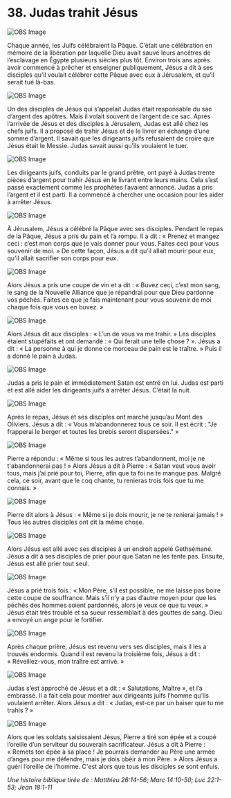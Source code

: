 # 38. Judas trahit Jésus

![OBS Image](https://cdn.door43.org/obs/jpg/360px/obs-en-38-01.jpg)

Chaque année, les Juifs célébraient la Pâque. C’était une célébration en mémoire de la libération par laquelle Dieu avait sauvé leurs ancêtres de l’esclavage en Égypte plusieurs siècles plus tôt. Environ trois ans après avoir commencé à prêcher et enseigner publiquement, Jésus a dit à ses disciples qu’il voulait célébrer cette Pâque avec eux à Jérusalem, et qu’il serait tué là-bas.

![OBS Image](https://cdn.door43.org/obs/jpg/360px/obs-en-38-02.jpg)

Un des disciples de Jésus qui s’appelait Judas était responsable du sac d’argent des apôtres. Mais il volait souvent de l’argent de ce sac. Après l’arrivée de Jésus et des disciples à Jérusalem, Judas est allé chez les chefs juifs. Il a proposé de trahir Jésus et de le livrer en échange d’une somme d’argent. Il savait que les dirigeants juifs refusaient de croire que Jésus était le Messie. Judas savait aussi qu’ils voulaient le tuer.

![OBS Image](https://cdn.door43.org/obs/jpg/360px/obs-en-38-03.jpg)

Les dirigeants juifs, conduits par le grand prêtre, ont payé à Judas trente pièces d’argent pour trahir Jésus en le livrant entre leurs mains. Cela s’est passé exactement comme les prophètes l’avaient annoncé. Judas a pris l’argent et il est parti. Il a commencé à chercher une occasion pour les aider à arrêter Jésus.

![OBS Image](https://cdn.door43.org/obs/jpg/360px/obs-en-38-04.jpg)

À Jérusalem, Jésus a célébré la Pâque avec ses disciples. Pendant le repas de la Pâque, Jésus a pris du pain et l’a rompu. Il a dit : « Prenez et mangez ceci : c’est mon corps que je vais donner pour vous. Faites ceci pour vous souvenir de moi. » De cette façon, Jésus a dit qu’il allait mourir pour eux, qu’il allait sacrifier son corps pour eux.

![OBS Image](https://cdn.door43.org/obs/jpg/360px/obs-en-38-05.jpg)

Alors Jésus a pris une coupe de vin et a dit : « Buvez ceci, c’est mon sang, le sang de la Nouvelle Alliance que je répandrai pour que Dieu pardonne vos péchés. Faites ce que je fais maintenant pour vous souvenir de moi chaque fois que vous en buvez. »

![OBS Image](https://cdn.door43.org/obs/jpg/360px/obs-en-38-06.jpg)

Alors Jésus dit aux disciples : « L’un de vous va me trahir. » Les disciples étaient stupéfaits et ont demandé : « Qui ferait une telle chose ? ». Jésus a dit : « La personne à qui je donne ce morceau de pain est le traître. » Puis il a donné le pain à Judas.

![OBS Image](https://cdn.door43.org/obs/jpg/360px/obs-en-38-07.jpg)

Judas a pris le pain et immédiatement Satan est entré en lui. Judas est parti et est allé aider les dirigeants juifs à arrêter Jésus. C’était la nuit.

![OBS Image](https://cdn.door43.org/obs/jpg/360px/obs-en-38-08.jpg)

Après le repas, Jésus et ses disciples ont marché jusqu’au Mont des Oliviers. Jésus a dit : « Vous m’abandonnerez tous ce soir. Il est écrit : "Je frapperai le berger et toutes les brebis seront dispersées." »

![OBS Image](https://cdn.door43.org/obs/jpg/360px/obs-en-38-09.jpg)

Pierre a répondu : « Même si tous les autres t’abandonnent, moi je ne t'abandonnerai pas ! » Alors Jésus a dit à Pierre : « Satan veut vous avoir tous, mais j’ai prié pour toi, Pierre, afin que ta foi ne te manque pas. Malgré cela, ce soir, avant que le coq chante, tu renieras trois fois que tu me connais. »

![OBS Image](https://cdn.door43.org/obs/jpg/360px/obs-en-38-10.jpg)

Pierre dit alors à Jésus : « Même si je dois mourir, je ne te renierai jamais ! » Tous les autres disciples ont dit la même chose.

![OBS Image](https://cdn.door43.org/obs/jpg/360px/obs-en-38-11.jpg)

Alors Jésus est allé avec ses disciples à un endroit appelé Gethsémané. Jésus a dit à ses disciples de prier pour que Satan ne les tente pas. Ensuite, Jésus est allé prier tout seul.

![OBS Image](https://cdn.door43.org/obs/jpg/360px/obs-en-38-12.jpg)

Jésus a prié trois fois : « Mon Père, s’il est possible, ne me laisse pas boire cette coupe de souffrance. Mais s’il n’y a pas d’autre moyen pour que les péchés des hommes soient pardonnés, alors je veux ce que tu veux. » Jésus était très troublé et sa sueur ressemblait à des gouttes de sang. Dieu a envoyé un ange pour le fortifier.

![OBS Image](https://cdn.door43.org/obs/jpg/360px/obs-en-38-13.jpg)

Après chaque prière, Jésus est revenu vers ses disciples, mais il les a trouvés endormis. Quand il est revenu la troisième fois, Jésus a dit : « Réveillez-vous, mon traître est arrivé. »

![OBS Image](https://cdn.door43.org/obs/jpg/360px/obs-en-38-14.jpg)

Judas s’est approché de Jésus et a dit : « Salutations, Maître », et l’a embrassé. Il a fait cela pour montrer aux dirigeants juifs l’homme qu’ils voulaient arrêter. Alors Jésus a dit : « Judas, est-ce par un baiser que tu me trahis ? »

![OBS Image](https://cdn.door43.org/obs/jpg/360px/obs-en-38-15.jpg)

Alors que les soldats saisissaient Jésus, Pierre a tiré son épée et a coupé l’oreille d’un serviteur du souverain sacrificateur. Jésus a dit à Pierre : « Remets ton épée à sa place ! Je pourrais demander au Père une armée d’anges pour me défendre, mais je dois obéir à mon Père. » Alors Jésus a guéri l’oreille de l’homme. C'est alors que tous les disciples se sont enfuis.

_Une histoire biblique tirée de : Matthieu 26:14-56; Marc 14:10-50; Luc 22:1-53; Jean 18:1-11_